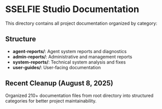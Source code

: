 # SSELFIE Studio Documentation

This directory contains all project documentation organized by category:

## Structure

- **agent-reports/**: Agent system reports and diagnostics
- **admin-reports/**: Administrative and management reports  
- **system-reports/**: Technical system analysis and fixes
- **user-guides/**: User-facing documentation

## Recent Cleanup (August 8, 2025)

Organized 210+ documentation files from root directory into structured categories for better project maintainability.